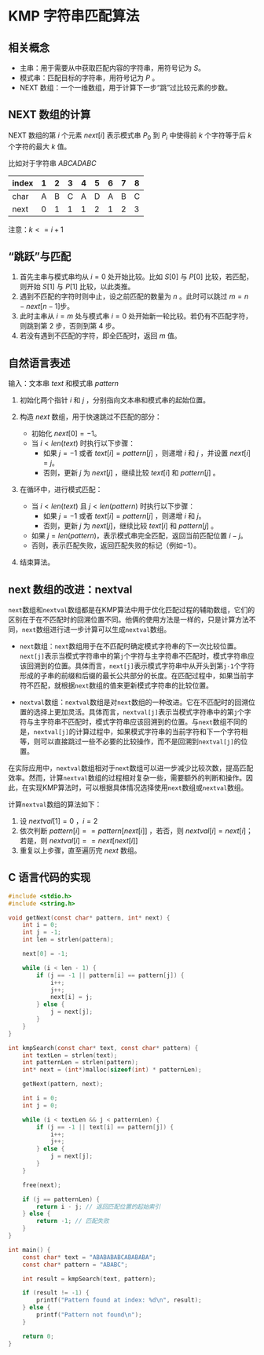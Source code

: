 # KMP 字符串匹配算法

## 相关概念

- 主串：用于需要从中获取匹配内容的字符串，用符号记为 $S$。
- 模式串：匹配目标的字符串，用符号记为 $P$ 。
- NEXT 数组：一个一维数组，用于计算下一步“跳”过比较元素的步数。

## NEXT 数组的计算

NEXT 数组的第 $i$ 个元素 $next[i]$ 表示模式串 $P_{0}$ 到 $P_{i}$ 中使得前 $k$ 个字符等于后 $k$ 个字符的最大 $k$ 值。

比如对于字符串 $ABCADABC$

| index | 1   | 2   | 3   | 4   | 5   | 6   | 7   | 8   |
| ----- | --- | --- | --- | --- | --- | --- | --- | --- |
| char  | A   | B   | C   | A   | D   | A   | B   | C   |
| next  | 0   | 1   | 1   | 1   | 2   | 1   | 2   | 3   |

注意：$k<=i+1$

## “跳跃”与匹配

1. 首先主串与模式串均从 $i=0$ 处开始比较。比如 $S[0]$ 与 $P[0]$ 比较，若匹配，则开始 $S[1]$ 与 $P[1]$ 比较，以此类推。
2. 遇到不匹配的字符时则中止，设之前匹配的数量为 $n$ 。此时可以跳过 $m=n-next[n-1]$步。
3. 此时主串从 $i=m$ 处与模式串 $i=0$ 处开始新一轮比较。若仍有不匹配字符，则跳到第 2 步，否则到第 4 步。
4. 若没有遇到不匹配的字符，即全匹配时，返回 $m$ 值。

## 自然语言表述

输入：文本串 $text$ 和模式串 $pattern$

1. 初始化两个指针 $i$ 和 $j$ ，分别指向文本串和模式串的起始位置。
2. 构造 $next$ 数组，用于快速跳过不匹配的部分：
   - 初始化 $next[0] = -1$。
   - 当 $i < len(text)$ 时执行以下步骤：
     - 如果 $j = -1$ 或者 $text[i] = pattern[j]$ ，则递增 $i$ 和 $j$ ，并设置 $next[i] = j$。
     - 否则，更新 $j$ 为 $next[j]$ ，继续比较 $text[i]$ 和 $pattern[j]$ 。
3. 在循环中，进行模式匹配：

   - 当 $i < len(text)$ 且 $j < len(pattern)$ 时执行以下步骤：
     - 如果 $j = -1$ 或者 $text[i] = pattern[j]$ ，则递增 $i$ 和 $j$。
     - 否则，更新 $j$ 为 $next[j]$，继续比较 $text[i]$ 和 $pattern[j]$ 。
   - 如果 $j = len(pattern)$，表示模式串完全匹配，返回当前匹配位置 $i - j$。
   - 否则，表示匹配失败，返回匹配失败的标记（例如$-1$）。

4. 结束算法。

## next 数组的改进：nextval

`next`数组和`nextval`数组都是在KMP算法中用于优化匹配过程的辅助数组，它们的区别在于在不匹配时的回溯位置不同。他俩的使用方法是一样的，只是计算方法不同，`next`数组进行进一步计算可以生成`nextval`数组。

- `next`数组：`next`数组用于在不匹配时确定模式字符串的下一次比较位置。`next[j]`表示当模式字符串中的第`j`个字符与主字符串不匹配时，模式字符串应该回溯到的位置。具体而言，`next[j]`表示模式字符串中从开头到第`j-1`个字符形成的子串的前缀和后缀的最长公共部分的长度。在匹配过程中，如果当前字符不匹配，就根据`next`数组的值来更新模式字符串的比较位置。

- `nextval`数组：`nextval`数组是对`next`数组的一种改进。它在不匹配时的回溯位置的选择上更加灵活。具体而言，`nextval[j]`表示当模式字符串中的第`j`个字符与主字符串不匹配时，模式字符串应该回溯到的位置。与`next`数组不同的是，`nextval[j]`的计算过程中，如果模式字符串的当前字符和下一个字符相等，则可以直接跳过一些不必要的比较操作，而不是回溯到`nextval[j]`的位置。

在实际应用中，`nextval`数组相对于`next`数组可以进一步减少比较次数，提高匹配效率。然而，计算`nextval`数组的过程相对复杂一些，需要额外的判断和操作。因此，在实现KMP算法时，可以根据具体情况选择使用`next`数组或`nextval`数组。

计算`nextval`数组的算法如下：

1. 设 $nextval[1] = 0$ ，$i=2$
2. 依次判断 $pattern[i] == pattern[next[i]]$ ，若否，则 $nextval[i] = next[i]$；若是，则 $nextval[i] == next[next[i]]$
3. 重复以上步骤，直至遍历完 $next$ 数组。

## C 语言代码的实现

```c
#include <stdio.h>
#include <string.h>

void getNext(const char* pattern, int* next) {
    int i = 0;
    int j = -1;
    int len = strlen(pattern);

    next[0] = -1;

    while (i < len - 1) {
        if (j == -1 || pattern[i] == pattern[j]) {
            i++;
            j++;
            next[i] = j;
        } else {
            j = next[j];
        }
    }
}

int kmpSearch(const char* text, const char* pattern) {
    int textLen = strlen(text);
    int patternLen = strlen(pattern);
    int* next = (int*)malloc(sizeof(int) * patternLen);

    getNext(pattern, next);

    int i = 0;
    int j = 0;

    while (i < textLen && j < patternLen) {
        if (j == -1 || text[i] == pattern[j]) {
            i++;
            j++;
        } else {
            j = next[j];
        }
    }

    free(next);

    if (j == patternLen) {
        return i - j; // 返回匹配位置的起始索引
    } else {
        return -1; // 匹配失败
    }
}

int main() {
    const char* text = "ABABABABCABABABA";
    const char* pattern = "ABABC";

    int result = kmpSearch(text, pattern);

    if (result != -1) {
        printf("Pattern found at index: %d\n", result);
    } else {
        printf("Pattern not found\n");
    }

    return 0;
}

```
